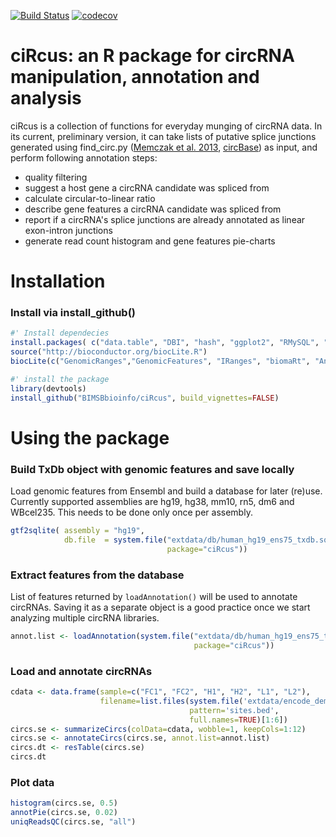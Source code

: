 [![Build Status](https://travis-ci.org/BIMSBbioinfo/ciRcus.svg?branch=master)](https://travis-ci.org/BIMSBbioinfo/ciRcus)
[![codecov](https://codecov.io/gh/BIMSBbioinfo/ciRcus/branch/master/graph/badge.svg)](https://codecov.io/gh/BIMSBbioinfo/ciRcus)

# ciRcus: an R package for circRNA manipulation, annotation and analysis

ciRcus is a collection of functions for everyday munging of circRNA data.
In its current, preliminary version, it can take lists of putative splice junctions generated using find_circ.py ([Memczak et al. 2013](http://www.nature.com/nature/journal/v495/n7441/full/nature11928.html), [circBase](http://www.circbase.org)) as input, and perform following annotation steps:

* quality filtering
* suggest a host gene a circRNA candidate was spliced from
* calculate circular-to-linear ratio
* describe gene features a circRNA candidate was spliced from
* report if a circRNA's splice junctions are already annotated as linear exon-intron junctions
* generate read count histogram and gene features pie-charts

# Installation

### Install via install_github()
```R
#' Install dependecies
install.packages( c("data.table", "DBI", "hash", "ggplot2", "RMySQL", "devtools"))
source("http://bioconductor.org/biocLite.R")
biocLite(c("GenomicRanges","GenomicFeatures", "IRanges", "biomaRt", "AnnotationHub"))

#' install the package
library(devtools)
install_github("BIMSBbioinfo/ciRcus", build_vignettes=FALSE)
```

# Using the package
### Build TxDb object with genomic features and save locally
Load genomic features from Ensembl and build a database for later (re)use. Currently supported assemblies are hg19, hg38, mm10, rn5, dm6 and WBcel235. This needs to be done only once per assembly.
```R
gtf2sqlite( assembly = "hg19",
            db.file  = system.file("extdata/db/human_hg19_ens75_txdb.sqlite",
                                   package="ciRcus"))
```
### Extract features from the database
List of features returned by `loadAnnotation()` will be used to annotate circRNAs. Saving it as a separate object is a good practice once we start analyzing multiple circRNA libraries.
```R
annot.list <- loadAnnotation(system.file("extdata/db/human_hg19_ens75_txdb.sqlite",
                                         package="ciRcus"))
```
### Load and annotate circRNAs
```R
cdata <- data.frame(sample=c("FC1", "FC2", "H1", "H2", "L1", "L2"),
                    filename=list.files(system.file('extdata/encode_demo_small', package='ciRcus'),
                                        pattern='sites.bed',
                                        full.names=TRUE)[1:6])
circs.se <- summarizeCircs(colData=cdata, wobble=1, keepCols=1:12)
circs.se <- annotateCircs(circs.se, annot.list=annot.list)
circs.dt <- resTable(circs.se)
circs.dt
```
### Plot data
```R
histogram(circs.se, 0.5)
annotPie(circs.se, 0.02)
uniqReadsQC(circs.se, "all")
```
